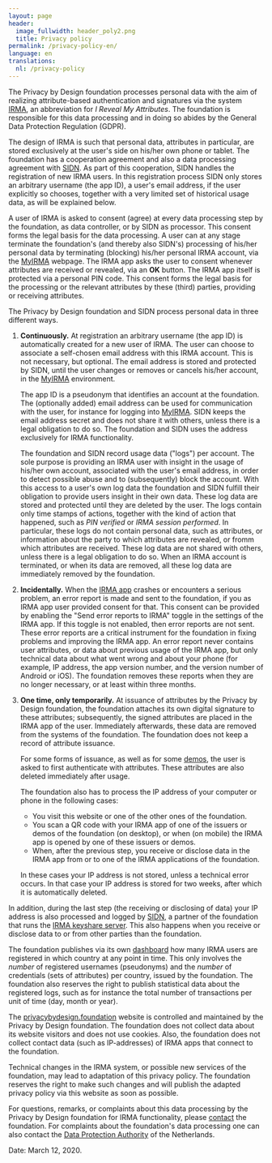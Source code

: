 ```yaml
---
layout: page
header:
  image_fullwidth: header_poly2.png
  title: Privacy policy
permalink: /privacy-policy-en/
language: en
translations:
  nl: /privacy-policy
---
```


The Privacy by Design foundation processes personal data with the aim
of realizing attribute-based authentication and signatures via the
system [IRMA](/irma-en), an abbreviation for *I Reveal My Attributes*.
The foundation is responsible for this data processing and in doing so
abides by the General Data Protection Regulation (GDPR).

The design of IRMA is such that personal data, attributes in
particular, are stored exclusively at the user's side on his/her own
phone or tablet. The foundation has a cooperation agreement and also a
data processing agreement with
[SIDN](https://www.sidn.nl/en/news-and-blogs/sidn-and-privacy-by-design-join-forces-for-privacy-friendly-electronic-identities-based-on-irma).
As part of this cooperation, SIDN handles the registration of new IRMA
users. In this registration process SIDN only stores an arbitrary username (the app ID), a user's email
address, if the user explicitly so chooses, together with a very
limited set of historical usage data, as will be explained below.

A user of IRMA is asked to consent (agree) at every data processing
step by the foundation, as data controller, or by SIDN as
processor. This consent forms the legal basis for the data
processing. A user can at any stage terminate the foundation's (and
thereby also SIDN's) processing of his/her personal data by
terminating (blocking) his/her personal IRMA account, via the
[MyIRMA](/myirma) webpage. The IRMA app asks the user to consent
whenever attributes are received or revealed, via an **OK**
button. The IRMA app itself is protected via a personal PIN code. This
consent forms the legal basis for the processing or the relevant
attributes by these (third) parties, providing or receiving
attributes.

The Privacy by Design foundation and SIDN process personal data in
three different ways.

1. **Continuously.** At registration an arbitrary username (the app ID) is
   automatically created for a new user of IRMA. The user can choose
   to associate a self-chosen email address with this IRMA
   account. This is not necessary, but optional. The email address is
   stored and protected by SIDN, until the user changes or
   removes or cancels his/her account, in the [MyIRMA](/myirma)
   environment.

   The app ID is a pseudonym that identifies an
   account at the foundation. The (optionally added) email address 
   can be used for communication with the user, for instance for
   logging into [MyIRMA](/myirma). SIDN keeps the email
   address secret and does not share it with others, unless there is a
   legal obligation to do so. The foundation and SIDN uses the address
   exclusively for IRMA functionality.

   The foundation and SIDN record usage data ("logs") per account. The
   sole purpose is providing an IRMA user with insight in the usage of
   his/her own account, associated with the user's email address, in
   order to detect possible abuse and to (subsequently) block the
   account. With this access to a user's own log data the foundation
   and SIDN fulfill their obligation to provide users insight in their
   own data. These log data are stored and protected until they are
   deleted by the user. The logs contain only time stamps of actions,
   together with the kind of action that happened, such as *PIN
   verified* or *IRMA session performed*. In particular, these logs do
   not contain personal data, such as attributes, or information about
   the party to which attributes are revealed, or fromm which
   attributes are received. These log data are not shared with others,
   unless there is a legal obligation to do so. When an IRMA account
   is terminated, or when its data are removed, all these log data are
   immediately removed by the foundation.

2. **Incidentally.** When the [IRMA app](/download-en) crashes or
   encounters a serious problem, an error report is made and sent to
   the foundation, if you as IRMA app user provided consent for that.
   This consent can be provided by enabling the "Send error reports to IRMA"
   toggle in the settings of the IRMA app. If this toggle is not enabled, then
   error reports are not sent. These error reports are a critical instrument for
   the foundation in fixing problems and improving the IRMA app.  An
   error report never contains user attributes, or data about
   previous usage of the IRMA app, but only technical data about what
   went wrong and about your phone (for example, IP address, the app
   version number, and the version number of Android or iOS). The
   foundation removes these reports when they are no longer necessary,
   or at least within three months.

3. **One time, only temporarily.** At issuance of attributes by the
   Privacy by Design foundation, the foundation attaches its own
   digital signature to these attributes; subsequently, the signed
   attributes are placed in the IRMA app of the user. Immediately
   afterwards, these data are removed from the systems of the
   foundation. The foundation does not keep a record of attribute
   issuance.

   For some forms of issuance, as well as for some <a href="/demo-en/">demos</a>,
   the user is asked to first authenticate with attributes. These attributes are also
   deleted immediately after usage.

   The foundation also has to process the IP address of your computer or phone
   in the following cases:

   * You visit this website or one of the other ones of the foundation.
   * You scan a QR code with your IRMA app of one of the issuers or demos
     of the foundation (on desktop), or when (on mobile) the IRMA app is opened
     by one of these issuers or demos.
   * When, after the previous step, you receive or disclose data in the IRMA app
     from or to one of the IRMA applications of the foundation.

   In these cases your IP address is not stored, unless a technical error occurs.
   In that case your IP address is stored for two weeks, after which it is
   automatically deleted.

In addition, during the last step (the receiving or disclosing of data) your
IP address is also processed and logged by [SIDN](https://sidn.nl/en), a partner
of the foundation that runs the [IRMA keyshare server](/irma-explanation/#hood).
This also happens when you receive or disclose data to or from other parties than
the foundation.

The foundation publishes via its own [dashboard](/dashboard/)
how many IRMA users are registered in which country at any point in
time. This only involves the *number* of registered usernames
(pseudonyms) and the *number* of credentials (sets of attributes) per
country, issued by the foundation. The foundation also reserves the
right to publish statistical data about the registered logs, such as
for instance the total number of transactions per unit of time (day,
month or year).

The [privacybydesign.foundation](https://privacybydesign.foundation)
website is controlled and maintained by the Privacy by Design
foundation. The foundation does not collect data about its website
visitors and does not use cookies. Also, the foundation does not
collect contact data (such as IP-addresses) of IRMA apps that connect
to the foundation.

Technical changes in the IRMA system, or possible new services of the
foundation, may lead to adaptation of this privacy policy. The
foundation reserves the right to make such changes and will publish
the adapted privacy policy via this website as soon as possible.

For questions, remarks, or complaints about this data processing by
the Privacy by Design foundation for IRMA functionality, please
[contact](/contact-en) the foundation. For complaints about the
foundation's data processing one can also contact the [Data Protection
Authority](https://autoriteitpersoonsgegevens.nl/en) of the
Netherlands.

Date: March 12, 2020.
